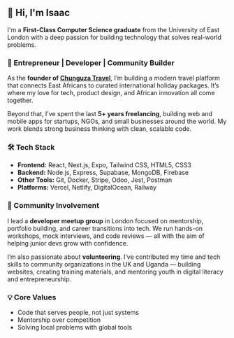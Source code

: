 ## 👋 Hi, I'm Isaac

I'm a **First-Class Computer Science graduate** from the University of East London with a deep passion for building technology that solves real-world problems.

### 🚀 Entrepreneur | Developer | Community Builder

As the **founder of [Chunguza Travel](https://chunguzatravel.com)**, I’m building a modern travel platform that connects East Africans to curated international holiday packages. It’s where my love for tech, product design, and African innovation all come together.

Beyond that, I’ve spent the last **5+ years freelancing**, building web and mobile apps for startups, NGOs, and small businesses around the world. My work blends strong business thinking with clean, scalable code.

### 🛠️ Tech Stack

- **Frontend:** React, Next.js, Expo, Tailwind CSS, HTML5, CSS3  
- **Backend:** Node.js, Express, Supabase, MongoDB, Firebase  
- **Other Tools:** Git, Docker, Stripe, Odoo, Jest, Postman  
- **Platforms:** Vercel, Netlify, DigitalOcean, Railway

### 👥 Community Involvement

I lead a **developer meetup group** in London focused on mentorship, portfolio building, and career transitions into tech. We run hands-on workshops, mock interviews, and code reviews — all with the aim of helping junior devs grow with confidence.

I’m also passionate about **volunteering**. I’ve contributed my time and tech skills to community organizations in the UK and Uganda — building websites, creating training materials, and mentoring youth in digital literacy and entrepreneurship.

### 💡 Core Values

- Code that serves people, not just systems  
- Mentorship over competition  
- Solving local problems with global tools
